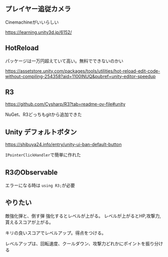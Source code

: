 ## プレイヤー追従カメラ

Cinemachineがいいらしい

<https://learning.unity3d.jp/6152/>

## HotReload

パッケージは一万円超えていて高い。無料でできないのかい

<https://assetstore.unity.com/packages/tools/utilities/hot-reload-edit-code-without-compiling-254358?aid=1100lNUQ&pubref=unity-editor-speedup>

## R3

<https://github.com/Cysharp/R3?tab=readme-ov-file#unity>

NuGet、R3どっちもgitから追加できた

## Unity デフォルトボタン

<https://shibuya24.info/entry/unity-ui-ban-default-button>

`IPointerClickHandler`で簡単に作れた

## R3のObservable

エラーになる時は `using R3;`が必要

## やりたい

敵強化弾と、倒す弾 強化するとレベルが上がる。
レベルが上がるとHP,攻撃力,貰えるスコアが上がる。

キリの良いスコアでレベルアップ。得点をつける。

レベルアップは、回転速度、クールダウン、攻撃力どれかにポイントを振り分ける
